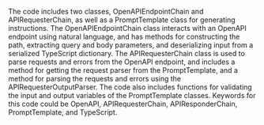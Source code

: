 The code includes two classes, OpenAPIEndpointChain and APIRequesterChain, as well as a PromptTemplate class for generating instructions. The OpenAPIEndpointChain class interacts with an OpenAPI endpoint using natural language, and has methods for constructing the path, extracting query and body parameters, and deserializing input from a serialized TypeScript dictionary. The APIRequesterChain class is used to parse requests and errors from the OpenAPI endpoint, and includes a method for getting the request parser from the PromptTemplate, and a method for parsing the requests and errors using the APIRequesterOutputParser. The code also includes functions for validating the input and output variables of the PromptTemplate classes. Keywords for this code could be OpenAPI, APIRequesterChain, APIResponderChain, PromptTemplate, and TypeScript.

